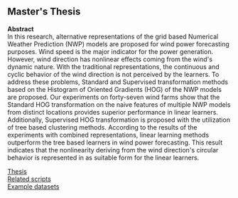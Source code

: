 ## Master's Thesis

**Abstract** \
In this research, alternative representations of the grid based Numerical Weather Prediction (NWP) models are proposed for wind power forecasting purposes. Wind speed is the major indicator for the power generation. However, wind direction has nonlinear effects coming from the wind's dynamic nature. With the traditional representations, the continuous and cyclic behavior of the wind direction is not perceived by the learners. To address these problems, Standard and Supervised transformation methods based on the Histogram of Oriented Gradients (HOG) of the NWP models are proposed. Our experiments on forty-seven wind farms show that the Standard HOG transformation on the naive features of multiple NWP models from distinct locations provides superior performance in linear learners. Additionally, Supervised HOG transformation is proposed with the utilization of tree based clustering methods. According to the results of the experiments with combined representations, linear learning methods outperform the tree based learners in wind power forecasting. This result indicates that the nonlinearity deriving from the wind direction's circular behavior is represented in as suitable form for the linear learners.


[Thesis](/MS_Thesis/Ms_Thesis.pdf) \
[Related scripts](https://github.com/ilaydacelenk/ilaydacelenk.github.io/tree/master/MS_Thesis/codes) \
[Example datasets](/MS_Thesis/datasets)

